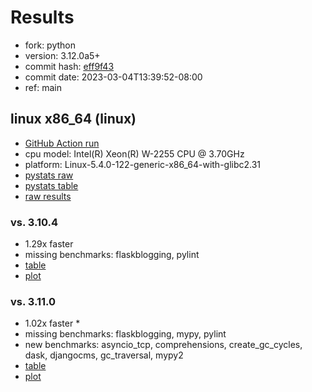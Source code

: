 # Results

- fork: python
- version: 3.12.0a5+
- commit hash: [eff9f43](https://github.com/python/cpython/commit/eff9f43)
- commit date: 2023-03-04T13:39:52-08:00
- ref: main

## linux x86_64 (linux)

- [GitHub Action run](https://github.com/faster-cpython/benchmarking/actions/runs/4333575608)
- cpu model: Intel(R) Xeon(R) W-2255 CPU @ 3.70GHz
- platform: Linux-5.4.0-122-generic-x86_64-with-glibc2.31
- [pystats raw](bm-20230304-linux-x86_64-python-main-3.12.0a5%2B-eff9f43-pystats.json)
- [pystats table](bm-20230304-linux-x86_64-python-main-3.12.0a5%2B-eff9f43-pystats.md)
- [raw results](bm-20230304-linux-x86_64-python-main-3.12.0a5%2B-eff9f43.json)

### vs. 3.10.4

- 1.29x faster
- missing benchmarks: flaskblogging, pylint
- [table](bm-20230304-linux-x86_64-python-main-3.12.0a5%2B-eff9f43-vs-3.10.4.md)
- [plot](bm-20230304-linux-x86_64-python-main-3.12.0a5%2B-eff9f43-vs-3.10.4.png)

### vs. 3.11.0

- 1.02x faster \*
- missing benchmarks: flaskblogging, mypy, pylint
- new benchmarks: asyncio_tcp, comprehensions, create_gc_cycles, dask, djangocms, gc_traversal, mypy2
- [table](bm-20230304-linux-x86_64-python-main-3.12.0a5%2B-eff9f43-vs-3.11.0.md)
- [plot](bm-20230304-linux-x86_64-python-main-3.12.0a5%2B-eff9f43-vs-3.11.0.png)

